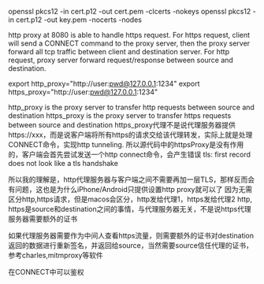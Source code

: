 openssl pkcs12 -in cert.p12 -out cert.pem -clcerts -nokeys
openssl pkcs12 -in cert.p12 -out key.pem -nocerts -nodes


http proxy at 8080 is able to handle https request.
For https request, client will send a CONNECT command to the proxy server, then the proxy server 
forward all tcp traffic between client and destination server.
For http request, proxy server forward request/response between source and destination. 


export http_proxy="http://user:pwd@127.0.0.1:1234"
export https_proxy="http://user:pwd@127.0.0.1:1234"

http_proxy is the proxy server to transfer http requests between source and destination
https_proxy is the proxy server to transfer https requests between source and destination
https_proxy代理不是说代理服务器提供 https://xxx，而是说客户端将所有https的请求交给该代理转发，实际上就是处理CONNECT命令，实现http tunneling. 
所以源代码中的httpsProxy是没有作用的，客户端会首先尝试发送一个http connect命令，会产生错误 tls: first record does not look like a tls handshake 

所以我的理解是，http代理服务器与客户端之间不需要再加一层TLS，那样反而会有问题，这也是为什么iPhone/Android只提供设置http proxy就可以了
因为无需区分http,https请求，但是macos会区分，http发给代理1，https发给代理2
http, https是source和destination之间的事情，与代理服务器无关，不是说https代理服务器需要额外的证书

如果代理服务器需要作为中间人查看https流量，则需要额外的证书对destination返回的数据进行重新签名，并返回给source，当然需要source信任代理的证书，参考charles,mitmproxy等软件

在CONNECT中可以鉴权